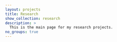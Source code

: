 ```yaml
---
layout: projects
title: Research
show_collection: research
description: >
  This is the main page for my research projects.
no_groups: true
---
```

